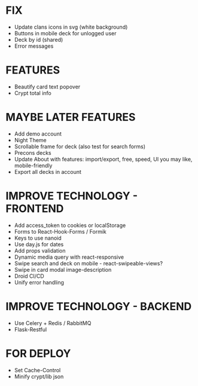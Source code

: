# FIX
* Update clans icons in svg (white background)
* Buttons in mobile deck for unlogged user
* Deck by id (shared)
* Error messages

# FEATURES
* Beautify card text popover
* Crypt total info

# MAYBE LATER FEATURES
* Add demo account
* Night Theme
* Scrollable frame for deck (also test for search forms) 
* Precons decks
* Update About with features: import/export, free, speed, UI you may like, mobile-friendly
* Export all decks in account

# IMPROVE TECHNOLOGY - FRONTEND
* Add access_token to cookies or localStorage
* Forms to React-Hook-Forms / Formik
* Keys to use nanoid
* Use day.js for dates
* Add props validation
* Dynamic media query with react-responsive
* Swipe search and deck on mobile - react-swipeable-views?
* Swipe in card modal image-description
* Droid CI/CD
* Unify error handling

# IMPROVE TECHNOLOGY - BACKEND
* Use Celery + Redis / RabbitMQ
* Flask-Restful

# FOR DEPLOY
* Set Cache-Control
* Minify crypt/lib json
